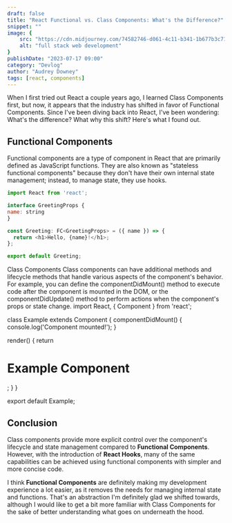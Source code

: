 ```yaml
---
draft: false
title: "React Functional vs. Class Components: What's the Difference?"
snippet: ""
image: {
    src: "https://cdn.midjourney.com/74582746-d061-4c11-b341-1b677b3c71b3/0_2.webp",
    alt: "full stack web development"
}
publishDate: "2023-07-17 09:00"
category: "Devlog"
author: "Audrey Downey"
tags: [react, components]
---
```

 
When I first tried out React a couple years ago, I learned Class Components first, but now, it appears that the industry has shifted in favor of Functional Components.  Since I've been diving back into React, I've been wondering: What's the difference?  What why this shift?  Here's what I found out.

## Functional Components
Functional components are a type of component in React that are primarily defined as JavaScript functions. They are also known as "stateless functional components" because they don't have their own internal state management; instead, to manage state, they use hooks.

```javascript
import React from 'react';

interface GreetingProps {
name: string
}

const Greeting: FC<GreetingProps> = ({ name }) => {
  return <h1>Hello, {name}!</h1>;
};

export default Greeting;
```

Class Components
Class components can have additional methods and lifecycle methods that handle various aspects of the component's behavior. For example, you can define the componentDidMount() method to execute code after the component is mounted in the DOM, or the componentDidUpdate() method to perform actions when the component's props or state change.
import React, { Component } from 'react';

class Example extends Component {
  componentDidMount() {
    console.log('Component mounted!');
  }

  render() {
    return <h1>Example Component</h1>;
  }
}

export default Example;

## Conclusion
Class components provide more explicit control over the component's lifecycle and state management compared to **Functional Components**. However, with the introduction of **React Hooks**, many of the same capabilities can be achieved using functional components with simpler and more concise code.

I think **Functional Components** are definitely making my development experience a lot easier, as it removes the needs for managing internal state and functions.  That's an abstraction I'm definitely glad we shifted towards, although I would like to get a bit more familiar with Class Components for the sake of better understanding what goes on underneath the hood.